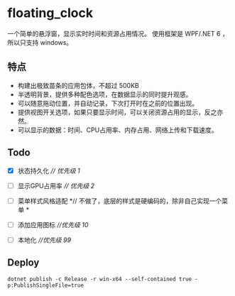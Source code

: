# floating_clock
一个简单的悬浮窗，显示实时时间和资源占用情况。
使用框架是 WPF/.NET 6 ，所以只支持 windows。

## 特点
- 构建出极致苗条的应用包体，不超过 500KB
- 半透明背景，提供多种配色选项，在数据显示的同时提升观感。
- 可以随意拖动位置，并自动记录，下次打开时在之前的位置出现。
- 提供视图开关选项，如果只要显示时间，可以关闭资源占用的显示，反之亦然。
- 可以显示的数据：时间、CPU占用率、内存占用、网络上传和下载速度。


## Todo
- [x] 状态持久化        *// 优先级 1*
- [ ] 显示GPU占用率     *// 优先级 2*
- [ ] 菜单样式风格适配      *// 不做了，底层的样式是硬编码的，除非自己实现一个菜单 *
- [ ] 添加应用图标     *//优先级 10*
- [ ] 本地化		    *//优先级 99*


## Deploy
```
dotnet publish -c Release -r win-x64 --self-contained true -p:PublishSingleFile=true
```




